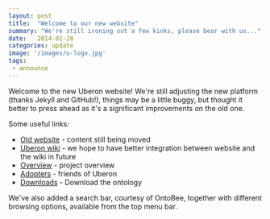 ```yaml
---
layout: post
title:  "Welcome to our new website"
summary: "We're still ironing out a few kinks, please bear with us..."
date:   2014-02-28
categories: update
image: '/images/u-logo.jpg'
tags:
 - announce
---
```


Welcome to the new Uberon website! We're still adjusting the new
platform (thanks Jekyll and GitHub!), things may be a little buggy,
but thought it better to press ahead as it's a significant
improvements on the old one.

Some useful links:

 * [Old website](http://www.obofoundry.org/wiki/index.php/UBERON:Main_Page) - content still being moved
 * [Uberon wiki](https://github.com/obophenotype/uberon/wiki/Manual) - we hope to have better integration between website and the wiki in future
 * [Overview](/about.html) - project overview
 * [Adopters](/about/adopters.html) - friends of Uberon
 * [Downloads](/downloads.html) - Download the ontology

We've also added a search bar, courtesy of OntoBee, together with
different browsing options, available from the top menu bar.



 
